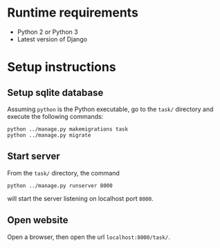 # Runtime requirements
* Python 2 or Python 3
* Latest version of Django

# Setup instructions
## Setup sqlite database
Assuming `python` is the Python executable, go to the `task/` directory and execute the following commands:
```
python ../manage.py makemigrations task
python ../manage.py migrate
```

## Start server
From the `task/` directory, the command
```
python ../manage.py runserver 8000
```
will start the server listening on localhost port `8000`.

## Open website
Open a browser, then open the url `localhost:8000/task/`.
